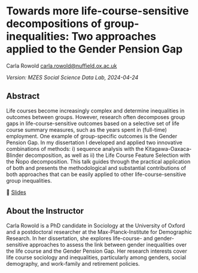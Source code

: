 # Towards more life-course-sensitive decompositions of group-inequalities: Two approaches applied to the Gender Pension Gap

Carla Rowold
<carla.rowold@nuffield.ox.ac.uk>

*Version: MZES Social Science Data Lab, 2024-04-24*

## Abstract

Life courses become increasingly complex and determine inequalities in outcomes between groups. However, research often decomposes group gaps in life-course-sensitive outcomes based on a selective set of life course summary measures, such as the years spent in (full-time) employment. One example of group-specific outcomes is the Gender Pension Gap. In my dissertation I developed and applied two innovative combinations of methods: i) sequence analysis with the Kitagawa-Oaxaca-Blinder decomposition, as well as ii) the Life Course Feature Selection with the Ñopo decomposition. This talk guides through the practical application of both and presents the methodological and substantial contributions of both approaches that can be easily applied to other life-course-sensitive group inequalities.

📝 [Slides](https://github.com/SocialScienceDataLab/group-inequalities-decomposition/blob/main/Rowold_2024_Towards%20more%20life-course-sensitive%20decompositions%20of%20group-inequalities.pdf)

## About the Instructor

Carla Rowold is a PhD candidate in Sociology at the University of Oxford and a postdoctoral researcher at the Max-Planck-Institute for Demographic Research. In her dissertation, she explores life-course- and gender-sensitive approaches to assess the link between gender inequalities over the life course and the Gender Pension Gap. Her research interests cover life course sociology and inequalities, particularly among genders, social demography, and work-family and retirement policies.
